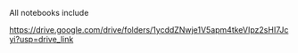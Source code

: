 All notebooks include

https://drive.google.com/drive/folders/1ycddZNwje1V5apm4tkeVIpz2sHI7Jcyi?usp=drive_link